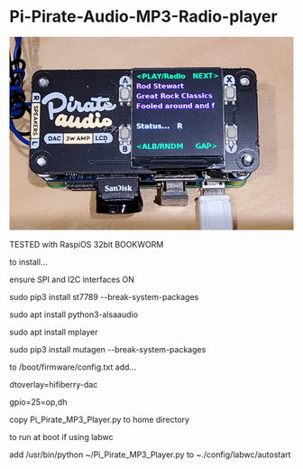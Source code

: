 # Pi-Pirate-Audio-MP3-Radio-player

![Image](image.jpg)

TESTED with RaspiOS 32bit BOOKWORM

to install...

ensure SPI and I2C interfaces ON

sudo pip3 install st7789 --break-system-packages

sudo apt install python3-alsaaudio

sudo apt install mplayer

sudo pip3 install mutagen --break-system-packages

to /boot/firmware/config.txt add...

dtoverlay=hifiberry-dac

gpio=25=op,dh

copy Pi_Pirate_MP3_Player.py to home directory

to run at boot if using labwc

add /usr/bin/python ~/Pi_Pirate_MP3_Player.py to ~./config/labwc/autostart
